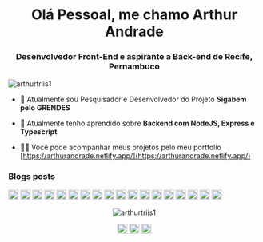 <h1 align="center">Olá Pessoal, me chamo Arthur Andrade</h1>
<h3 align="center">Desenvolvedor Front-End e aspirante a Back-end de Recife, Pernambuco</h3>

<p align="left"> <img src="https://komarev.com/ghpvc/?username=arthurtriis1" alt="arthurtriis1" /> </p>

- 🔭 Atualmente sou Pesquisador e Desenvolvedor do Projeto **Sigabem pelo GRENDES**

- 🌱 Atualmente tenho aprendido sobre **Backend com NodeJS, Express e Typescript**

- 👨‍💻 Você pode acompanhar meus projetos pelo meu portfolio [https://arthurandrade.netlify.app/](https://arthurandrade.netlify.app/)

### Blogs posts
<!-- BLOG-POST-LIST:START -->
<!-- BLOG-POST-LIST:END -->

<p align="left"><img src="https://devicons.github.io/devicon/devicon.git/icons/vuejs/vuejs-original-wordmark.svg" alt="vuejs" width="20" height="20"/> <img src="https://devicons.github.io/devicon/devicon.git/icons/react/react-original-wordmark.svg" alt="react" width="20" height="20"/> <img src="https://devicons.github.io/devicon/devicon.git/icons/bootstrap/bootstrap-plain.svg" alt="bootstrap" width="20" height="20"/> <img src="https://devicons.github.io/devicon/devicon.git/icons/c/c-original.svg" alt="c" width="20" height="20"/> <img src="https://devicons.github.io/devicon/devicon.git/icons/css3/css3-original-wordmark.svg" alt="css3" width="20" height="20"/> <img src="https://devicons.github.io/devicon/devicon.git/icons/electron/electron-original.svg" alt="electron" width="20" height="20"/> <img src="https://devicons.github.io/devicon/devicon.git/icons/html5/html5-original-wordmark.svg" alt="html5" width="20" height="20"/> <img src="https://devicons.github.io/devicon/devicon.git/icons/java/java-original-wordmark.svg" alt="java" width="20" height="20"/> <img src="https://devicons.github.io/devicon/devicon.git/icons/javascript/javascript-original.svg" alt="javascript" width="20" height="20"/> <img src="https://devicons.github.io/devicon/devicon.git/icons/typescript/typescript-original.svg" alt="typescript" width="20" height="20"/> <img src="https://devicons.github.io/devicon/devicon.git/icons/mongodb/mongodb-original-wordmark.svg" alt="mongodb" width="20" height="20"/> <img src="https://devicons.github.io/devicon/devicon.git/icons/mysql/mysql-original-wordmark.svg" alt="mysql" width="20" height="20"/> <img src="https://devicons.github.io/devicon/devicon.git/icons/postgresql/postgresql-original-wordmark.svg" alt="postgresql" width="20" height="20"/> <img src="https://devicons.github.io/devicon/devicon.git/icons/nodejs/nodejs-original-wordmark.svg" alt="nodejs" width="20" height="20"/> <img src="https://devicons.github.io/devicon/devicon.git/icons/python/python-original-wordmark.svg" alt="python" width="20" height="20"/> <img src="https://devicons.github.io/devicon/devicon.git/icons/linux/linux-original.svg" alt="linux" width="20" height="20"/> <img src="https://devicons.github.io/devicon/devicon.git/icons/redux/redux-original.svg" alt="redux" width="20" height="20"/> <img src="https://devicons.github.io/devicon/devicon.git/icons/express/express-original-wordmark.svg" alt="express" width="20" height="20"/></p><p align="center"> <img src="https://github-readme-stats.vercel.app/api?username=arthurtriis1&show_icons=true" alt="arthurtriis1" /> </p>

<p align="center">
<a href="https://linkedin.com/in/arthur-andrade-30047818b" target="blank"><img align="center" src="https://cdn.jsdelivr.net/npm/simple-icons@3.0.1/icons/linkedin.svg" alt="arthur-andrade-30047818b" height="20" width="20" /></a>
<a href="https://instagram.com/kikikiiing" target="blank"><img align="center" src="https://cdn.jsdelivr.net/npm/simple-icons@3.0.1/icons/instagram.svg" alt="kikikiiing" height="20" width="20" /></a>
<a href="https://medium.com/@arthurfelandrade" target="blank"><img align="center" src="https://cdn.jsdelivr.net/npm/simple-icons@3.0.1/icons/medium.svg" alt="@arthurfelandrade" height="20" width="20" /></a>
</p>